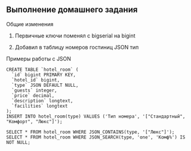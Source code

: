## Выполнение домашнего задания

Общие изменения

1. Первичные ключи поменял с bigserial на bigint

2. Добавил в таблицу номеров гостиниц JSON тип

Примеры работы с JSON

```
CREATE TABLE `hotel_room` (
  `id` bigint PRIMARY KEY,
  `hotel_id` bigint,
  `type` JSON DEFAULT NULL,
  `guests` integer,
  `price` decimal,
  `description` longtext,
  `facilities` longtext
);
INSERT INTO hotel_room(type) VALUES ('Тип номера', '["Стандартный", "Комфорт", "Люкс"]');

SELECT * FROM hotel_room WHERE JSON_CONTAINS(type, '["Люкс"]');
SELECT * FROM hotel_room WHERE JSON_SEARCH(type, 'one', 'Комф%') IS NOT NULL;
```